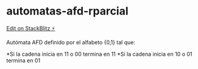 # automatas-afd-rparcial

[Edit on StackBlitz ⚡️](https://stackblitz.com/edit/automatas-afd-rparcial)

Autómata AFD definido por el alfabeto {0,1} tal que:

*Si la cadena inicia en 11 o 00 termina en 11
*Si la cadena inicia en 10 o 01 termina en 01
